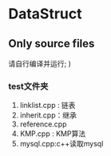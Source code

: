 # DataStruct

## Only source files

请自行编译并运行; )

### test文件夹

1. linklist.cpp : 链表
2. inherit.cpp：继承
3. reference.cpp
4. KMP.cpp : KMP算法
5. mysql.cpp:c++读取mysql